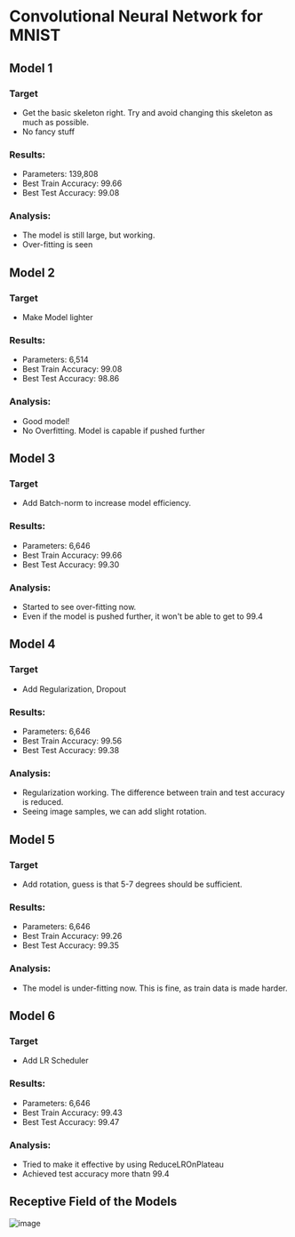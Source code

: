 # Convolutional Neural Network for MNIST

## Model 1

### Target
* Get the basic skeleton right. Try and avoid changing this skeleton as much as possible. 
* No fancy stuff
### Results:
* Parameters: 139,808
* Best Train Accuracy: 99.66
* Best Test Accuracy: 99.08
### Analysis:
* The model is still large, but working. 
* Over-fitting is seen

## Model 2

### Target
* Make Model lighter
### Results:
* Parameters: 6,514
* Best Train Accuracy: 99.08
* Best Test Accuracy: 98.86
### Analysis:
* Good model!
* No Overfitting. Model is capable if pushed further

## Model 3

### Target
* Add Batch-norm to increase model efficiency.
### Results:
* Parameters: 6,646
* Best Train Accuracy: 99.66
* Best Test Accuracy: 99.30
### Analysis:
* Started to see over-fitting now. 
* Even if the model is pushed further, it won't be able to get to 99.4

## Model 4

### Target
* Add Regularization, Dropout
### Results:
* Parameters: 6,646
* Best Train Accuracy: 99.56
* Best Test Accuracy: 99.38
### Analysis:
* Regularization working. The difference between train and test accuracy is reduced.
* Seeing image samples, we can add slight rotation. 

## Model 5

### Target
* Add rotation, guess is that 5-7 degrees should be sufficient. 
### Results:
* Parameters: 6,646
* Best Train Accuracy: 99.26
* Best Test Accuracy: 99.35
### Analysis:
* The model is under-fitting now. This is fine, as train data is made harder. 

## Model 6

### Target
* Add LR Scheduler
### Results:
* Parameters: 6,646
* Best Train Accuracy: 99.43
* Best Test Accuracy: 99.47
### Analysis:
* Tried to make it effective by using ReduceLROnPlateau
* Achieved test accuracy more thatn 99.4


## Receptive Field of the Models
![image](https://github.com/selvaraj-sembulingam/ERA-V1/assets/66372829/ba2e8219-45b3-4746-8d5d-dfb031177e2e)
